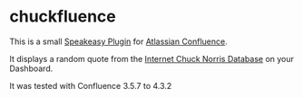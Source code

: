 chuckfluence
===========

This is a small [Speakeasy Plugin](https://developer.atlassian.com/display/SPEAK/Speakeasy) for [Atlassian Confluence](http://www.atlassian.com/software/confluence/overview).

It displays a random quote from the [Internet Chuck Norris Database](http://www.icndb.com/) on your Dashboard.

It was tested with Confluence 3.5.7 to 4.3.2
